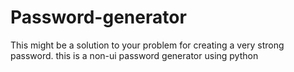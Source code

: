 # Password-generator

This might be a solution to your problem for creating a very strong password.
this is a non-ui password generator using python
